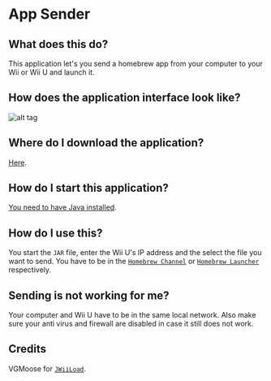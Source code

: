 # App Sender

## What does this do?
This application let's you send a homebrew app from your computer to your Wii or Wii U and launch it.

## How does the application interface look like?
![alt tag](http://fs5.directupload.net/images/161022/g5n698ux.png)

## Where do I download the application?
[Here](blob/master/App%20Sender.jar?raw=true).

## How do I start this application?
[You need to have Java installed](https://www.youtube.com/watch?v=t58ZrfkI2PM).

## How do I use this?
You start the `JAR` file, enter the Wii U's IP address and the select the file you want to send. You have to be in the [`Homebrew Channel`](http://wiibrew.org/wiki/Homebrew_Channel) or [`Homebrew Launcher`](https://gbatemp.net/threads/homebrew-launcher-for-wiiu.416905/) respectively.

## Sending is not working for me?
Your computer and Wii U have to be in the same local network. Also make sure your anti virus and firewall are disabled in case it still does not work.

## Credits
VGMoose for [`JWiiLoad`](https://code.google.com/archive/p/jwiiload/downloads).